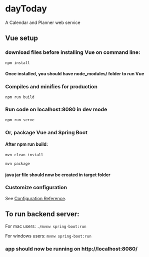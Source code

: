 # dayToday 

A Calendar and Planner web service 


## Vue setup
### download files before installing Vue on command line:
```
npm install 
```
#### Once installed, you should have node_modules/ folder to run Vue
### Compiles and minifies for production
```
npm run build
```

### Run code on localhost:8080 in dev mode
```
npm run serve
```

### Or, package Vue and Spring Boot 
#### After npm run build:
```
mvn clean install
```
```
mvn package
```

#### java jar file should now be created in target folder


### Customize configuration
See [Configuration Reference](https://cli.vuejs.org/config/).


## To run backend server:
For mac users: 
`./mvnw spring-boot:run`

For windows users:
`mvnw spring-boot:run`

### app should now be running on http://localhost:8080/

